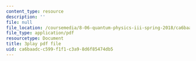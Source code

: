 ```yaml
---
content_type: resource
description: ''
file: null
file_location: /coursemedia/8-06-quantum-physics-iii-spring-2018/ca6baadcc599f1f1c3a98d6f85474db5_OyZbj4_P7JM.pdf
file_type: application/pdf
resourcetype: Document
title: 3play pdf file
uid: ca6baadc-c599-f1f1-c3a9-8d6f85474db5
---
```


